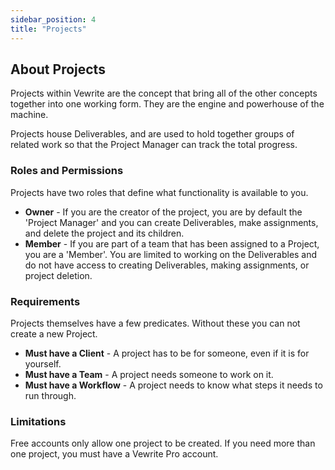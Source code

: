 ```yaml
---
sidebar_position: 4
title: "Projects"
---
```


## About Projects

Projects within Vewrite are the concept that bring all of the other concepts together into one working form. They are the engine and powerhouse of the machine.

Projects house Deliverables, and are used to hold together groups of related work so that the Project Manager can track the total progress.

### Roles and Permissions
Projects have two roles that define what functionality is available to you.

- **Owner** - If you are the creator of the project, you are by default the 'Project Manager' and you can create Deliverables, make assignments, and delete the project and its children.
- **Member** - If you are part of a team that has been assigned to a Project, you are a 'Member'. You are limited to working on the Deliverables and do not have access to creating Deliverables, making assignments, or project deletion.

### Requirements
Projects themselves have a few predicates. Without these you can not create a new Project.

- **Must have a Client** - A project has to be for someone, even if it is for yourself.
- **Must have a Team** - A project needs someone to work on it.
- **Must have a Workflow** - A project needs to know what steps it needs to run through.

### Limitations

Free accounts only allow one project to be created. If you need more than one project, you must have a Vewrite Pro account. 

